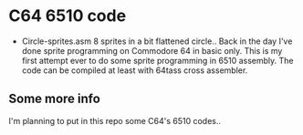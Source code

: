 # C64 6510 code

- Circle-sprites.asm
    8 sprites in a bit flattened circle..
    Back in the day I've done sprite programming on Commodore 64 in basic only. This is my first attempt ever to do some sprite programming in 6510 assembly. The code can be compiled at least with 64tass cross assembler.

## Some more info

I'm planning to put in this repo some C64's 6510 codes..
